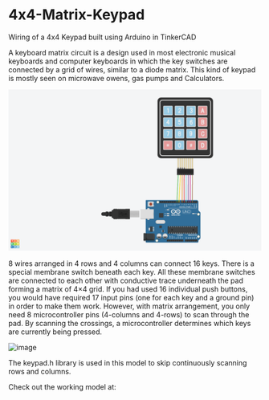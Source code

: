 # 4x4-Matrix-Keypad
Wiring of a 4x4 Keypad built using Arduino in TinkerCAD 

A keyboard matrix circuit is a design used in most electronic musical keyboards and computer keyboards in which the key switches are connected by a grid of wires, similar to a diode matrix. This kind of keypad is mostly seen on microwave owens, gas pumps and Calculators.

![image](https://raw.githubusercontent.com/uuuuju/4x4-Matrix-Keypad/main/Tremendous%20Rottis.png)

8 wires arranged in 4 rows and 4 columns can connect 16 keys. There is a special membrane switch beneath each key. All these membrane switches are connected to each other with conductive trace underneath the pad forming a matrix of 4×4 grid. If you had used 16 individual push buttons, you would have required 17 input pins (one for each key and a ground pin) in order to make them work. However, with matrix arrangement, you only need 8 microcontroller pins (4-columns and 4-rows) to scan through the pad. By scanning the crossings, a microcontroller determines which keys are currently being pressed. 


![image](https://circuitdigest.com/sites/default/files/inlineimages/4x4-matrix-keypad.gif)

The keypad.h library is used in this model to skip continuously scanning rows and columns.

Check out the working model at:
